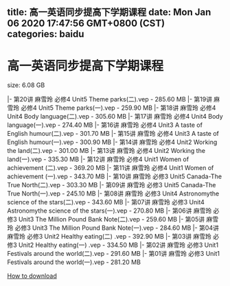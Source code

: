 
title: 高一英语同步提高下学期课程
date: Mon Jan 06 2020 17:47:56 GMT+0800 (CST)    
categories: baidu
---

# 高一英语同步提高下学期课程
size: 6.08 GB
 
 
|- 第20讲 麻雪玲 必修4 Unit5 Theme parks(二).vep - 285.60 MB
|- 第19讲 麻雪玲 必修4 Unit5 Theme parks(一).vep - 259.90 MB
|- 第18讲 麻雪玲 必修4 Unit4 Body language(二).vep - 305.60 MB
|- 第17讲 麻雪玲 必修4 Unit4 Body language(一).vep - 274.40 MB
|- 第16讲 麻雪玲 必修4 Unit3 A taste of English humour(二).vep - 301.70 MB
|- 第15讲 麻雪玲 必修4 Unit3 A taste of English humour(一).vep - 300.90 MB
|- 第14讲 麻雪玲 必修4 Unit2 Working the land(二).vep - 301.00 MB
|- 第13讲 麻雪玲 必修4 Unit2 Working the land(一).vep - 335.30 MB
|- 第12讲 麻雪玲 必修4 Unit1 Women of achievement (二).vep - 369.20 MB
|- 第11讲 麻雪玲 必修4 Unit1 Women of achievement (一).vep - 343.70 MB
|- 第10讲 麻雪玲 必修3 Unit5 Canada-The True North(二).vep - 303.30 MB
|- 第09讲 麻雪玲 必修3 Unit5 Canada-The True North(一).vep - 245.10 MB
|- 第08讲 麻雪玲 必修3 Unit4 Astronomythe science of the stars(二).vep - 343.60 MB
|- 第07讲 麻雪玲 必修3 Unit4 Astronomythe science of the stars(一).vep - 270.80 MB
|- 第06讲 麻雪玲 必修3 Unit3 The Million Pound Bank Note(二).vep - 259.60 MB
|- 第05讲 麻雪玲 必修3 Unit3 The Million Pound Bank Note(一).vep - 284.60 MB
|- 第04讲 麻雪玲 必修3 Unit2 Healthy eating(二) .vep - 392.90 MB
|- 第03讲 麻雪玲 必修3 Unit2 Healthy eating(一) .vep - 334.50 MB
|- 第02讲 麻雪玲 必修3 Unit1 Festivals around the world(二).vep - 291.60 MB
|- 第01讲 麻雪玲 必修3 Unit1 Festivals around the world(一).vep - 281.20 MB

[How to download](https://bpcam.bemobtrk.com/go/2ceec3aa-1ca2-46d6-b9ff-aaa5c184517c?jno=1073)